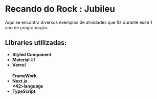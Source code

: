 # Recando do Rock : Jubileu
Aqui se encontra diversos exemplos de atividades que fiz durante esse 1 ano de programação.
<h2>Libraries utilizadas:</h2>
<ul>
<li><strong>Styled Component</strong> </li>
<li><strong>Material UI</strong> </li>
<li><strong>Vercel</strong></li>
</ul>
<ul>
<h4>FrameWork</42>
<li><strong>Next.js</strong></li>
<42>language</42>
<li><strong>TypeScript</strong></li>
</ul>
